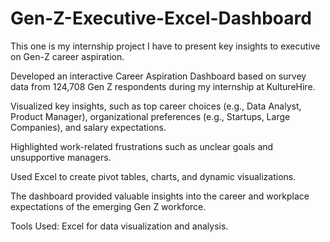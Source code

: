 # Gen-Z-Executive-Excel-Dashboard

This one is my internship project I have to present key insights to executive on Gen-Z career aspiration.

Developed an interactive Career Aspiration Dashboard based on survey data from 124,708 Gen Z respondents during my internship at KultureHire.

Visualized key insights, such as top career choices (e.g., Data Analyst, Product Manager), organizational preferences (e.g., Startups, Large Companies), and salary expectations.

Highlighted work-related frustrations such as unclear goals and unsupportive managers.

Used Excel to create pivot tables, charts, and dynamic visualizations.

The dashboard provided valuable insights into the career and workplace expectations of the emerging Gen Z workforce.

Tools Used: Excel for data visualization and analysis.

